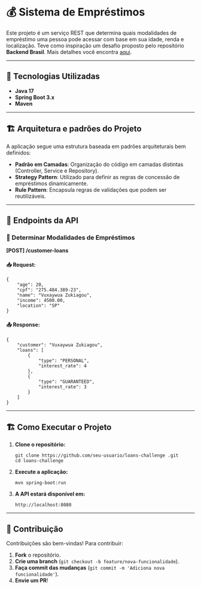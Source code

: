 # 💰 Sistema de Empréstimos

Este projeto é um serviço REST que determina quais modalidades de empréstimo uma pessoa pode acessar com base em sua idade, renda e localização. Teve como inspiração um desafio proposto pelo repositório **Backend Brasil**. Mais detalhes você encontra [aqui](https://github.com/backend-br/desafios/blob/master/loans/PROBLEM.md).

---

## 🚀 Tecnologias Utilizadas

- **Java 17**
- **Spring Boot 3.x**
- **Maven**
  
---

## 🏗 Arquitetura e padrões do Projeto

A aplicação segue uma estrutura baseada em padrões arquiteturais bem definidos:

- **Padrão em Camadas**: Organização do código em camadas distintas (Controller, Service e Repository).
- **Strategy Pattern**: Utilizado para definir as regras de concessão de empréstimos dinamicamente.
- **Rule Pattern**: Encapsula regras de validações que podem ser reutilizáveis.

---

## 📡 Endpoints da API

### 🔹 Determinar Modalidades de Empréstimos

**[POST] /customer-loans**

#### 📥 Request:
```
{
    "age": 20,
    "cpf": "275.484.389-23",
    "name": "Vuxaywua Zukiagou",
    "income": 4500.00,
    "location": "SP"
}
```

#### 📤 Response:
```
{
    "customer": "Vuxaywua Zukiagou",
    "loans": [
        {
            "type": "PERSONAL",
            "interest_rate": 4
        },
        {
            "type": "GUARANTEED",
            "interest_rate": 3
        }
    ]
}
```

---

## 🏗 Como Executar o Projeto

1. **Clone o repositório:**
   ```
   git clone https://github.com/seu-usuario/loans-challenge .git
   cd loans-challenge 
   ```
   
2. **Execute a aplicação:**
   ```
   mvn spring-boot:run
   ```

3. **A API estará disponível em:**
   ```
   http://localhost:8080
   ```

---

## 🤝 Contribuição

Contribuições são bem-vindas! Para contribuir:

1. **Fork** o repositório.
2. **Crie uma branch** (`git checkout -b feature/nova-funcionalidade`).
3. **Faça commit das mudanças** (`git commit -m 'Adiciona nova funcionalidade'`).
4. **Envie um PR**!

